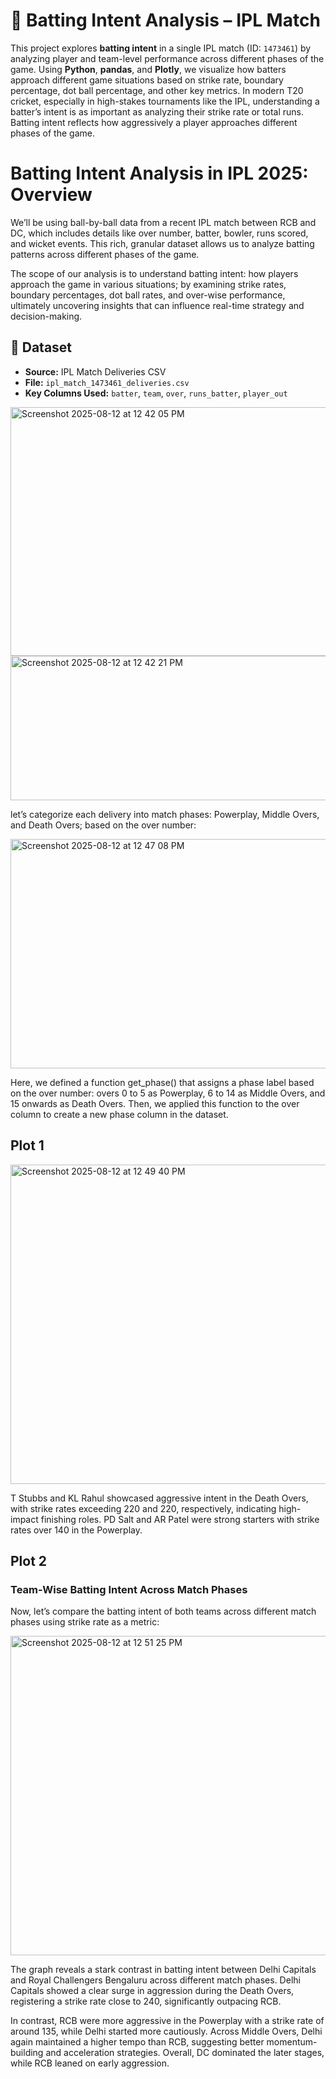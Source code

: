 # 🏏 Batting Intent Analysis – IPL Match

This project explores **batting intent** in a single IPL match (ID: `1473461`) by analyzing player and team-level performance across different phases of the game. Using **Python**, **pandas**, and **Plotly**, we visualize how batters approach different game situations based on strike rate, boundary percentage, dot ball percentage, and other key metrics.
In modern T20 cricket, especially in high-stakes tournaments like the IPL, understanding a batter’s intent is as important as analyzing their strike rate or total runs. Batting intent reflects how aggressively a player approaches different phases of the game.

# Batting Intent Analysis in IPL 2025: Overview

We’ll be using ball-by-ball data from a recent IPL match between RCB and DC, which includes details like over number, batter, bowler, runs scored, and wicket events. This rich, granular dataset allows us to analyze batting patterns across different phases of the game.

The scope of our analysis is to understand batting intent: how players approach the game in various situations; by examining strike rates, boundary percentages, dot ball rates, and over-wise performance, ultimately uncovering insights that can influence real-time strategy and decision-making.

## 📂 Dataset

- **Source:** IPL Match Deliveries CSV
- **File:** `ipl_match_1473461_deliveries.csv`
- **Key Columns Used:** `batter`, `team`, `over`, `runs_batter`, `player_out`

<img width="1149" height="398" alt="Screenshot 2025-08-12 at 12 42 05 PM" src="https://github.com/user-attachments/assets/73915b66-58d8-46ec-b80c-ca3fdc029783" />

<img width="1149" height="231" alt="Screenshot 2025-08-12 at 12 42 21 PM" src="https://github.com/user-attachments/assets/eac88444-e9ae-4774-b4c3-3afe4cf83b09" />

let’s categorize each delivery into match phases: Powerplay, Middle Overs, and Death Overs; based on the over number:

<img width="717" height="367" alt="Screenshot 2025-08-12 at 12 47 08 PM" src="https://github.com/user-attachments/assets/5276944b-4fb2-4e52-aa3f-9c27c8ad79ec" />

Here, we defined a function get_phase() that assigns a phase label based on the over number: overs 0 to 5 as Powerplay, 6 to 14 as Middle Overs, and 15 onwards as Death Overs. Then, we applied this function to the over column to create a new phase column in the dataset.

## Plot 1

<img width="1119" height="511" alt="Screenshot 2025-08-12 at 12 49 40 PM" src="https://github.com/user-attachments/assets/0f6cdfea-4de4-48bd-abfa-7a3ecc5af11d" />

T Stubbs and KL Rahul showcased aggressive intent in the Death Overs, with strike rates exceeding 220 and 220, respectively, indicating high-impact finishing roles. PD Salt and AR Patel were strong starters with strike rates over 140 in the Powerplay.

## Plot 2

### Team-Wise Batting Intent Across Match Phases

Now, let’s compare the batting intent of both teams across different match phases using strike rate as a metric:

<img width="1119" height="511" alt="Screenshot 2025-08-12 at 12 51 25 PM" src="https://github.com/user-attachments/assets/4ff5f83a-7d27-43f5-81fb-49e83cb82e95" />

The graph reveals a stark contrast in batting intent between Delhi Capitals and Royal Challengers Bengaluru across different match phases. Delhi Capitals showed a clear surge in aggression during the Death Overs, registering a strike rate close to 240, significantly outpacing RCB.

In contrast, RCB were more aggressive in the Powerplay with a strike rate of around 135, while Delhi started more cautiously. Across Middle Overs, Delhi again maintained a higher tempo than RCB, suggesting better momentum-building and acceleration strategies. Overall, DC dominated the later stages, while RCB leaned on early aggression.
